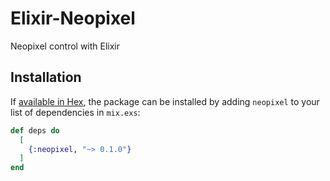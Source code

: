 # Elixir-Neopixel

Neopixel control with Elixir

## Installation

If [available in Hex](https://hex.pm/docs/publish), the package can be installed
by adding `neopixel` to your list of dependencies in `mix.exs`:

```elixir
def deps do
  [
    {:neopixel, "~> 0.1.0"}
  ]
end
```
